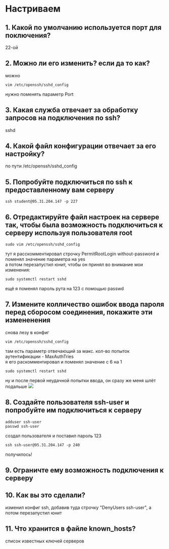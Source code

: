 # Настриваем

## 1. Какой по умолчанию используется порт для поключения?  
22-ой
## 2. Можно ли его изменить? если да то как?  
можно  
```
vim /etc/openssh/sshd_config
```
нужно поменять параметр Port  
## 3. Какая служба отвечает за обработку запросов на подключения по ssh?  
sshd  
## 4. Какой файл конфигурации отвечает за его настройку?
по пути /etc/openssh/sshd_config
## 5. Попробуйте подключиться по ssh к предоставленному вам серверу
```
ssh student@95.31.204.147 -p 227
```
## 6. Отредактируйте файл настроек на сервере так, чтобы была возможность подключиться к серверу используя пользователя root
```
sudo vim /etc/openssh/sshd_config
```
тут я расскомментировал строчку PermitRootLogin without-password и поменял значение параметра на yes  
а потом перезапустил юнит, чтобы он принял во внимание мои изменения:
```
sudo systemctl restart sshd
```
ещё я поменял пароль рута на 123 с помощью passwd
## 7. Измените колличество ошибок ввода пароля перед сборосом соединения, покажите эти измененения
снова лезу в конфиг
```
vim /etc/openssh/sshd_config
```
там есть параметр отвечающий за макс. кол-во попыток аутентификации - MaxAuthTries  
я его раскомментировал и поменял значение с 6 на 1  
```
sudo systemctl restart sshd
```
ну и после первой неудачной попытки ввода, он сразу же меня шлёт подальше
![](https://github.com/user-attachments/assets/e28aa3e7-85df-4f9b-b228-415316211115)
## 8. Создайте пользователя ssh-user и попробуйте им подключиться к серверу
```
adduser ssh-user
passwd ssh-user
```
создал пользователя и поставил пароль 123
```
ssh ssh-user@95.31.204.147 -p 240
```
получилось!
## 9. Ограничте ему возможность подключения к серверу
## 10. Как вы это сделали?
изменил конфиг ssh, добавив туда строчку "DenyUsers ssh-user", а потом перезапустил юнит
## 11. Что хранится в файле known_hosts?
список известных ключей серверов
